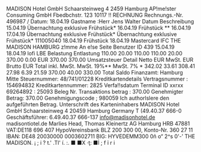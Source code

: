 MADISON Hotel GmbH Schaarsteinweg 4 2459 Hamburg AP!me!ster Consuming GmbH Fbedbchstr. 123 10117 !! RECHNUNG Rechnungs.-Nr. 496987 / Datum: 18.04.19 Gastname :Herr Jens Walter Datum Beschreibung 15.04.19 Übernachtung exklusive Frühstück* 16.04.19 Frühstück ** 16.04.19 17.04.19 Übernachtung exklusive Frühstück* Übernachtung exklusive Frühstück* 111005040 18.04.19 Frühstück 18.04.19 Mastercard IFC THE MADISON HAMBURG z!mme An e!se Seite Benutzer ID 439 15.04.19 18.04.19 lofi LBE Belastung Entlastung 110.00 20.00 110.00 110.00 20.00 370.00 0.00 EUR 370.00 370.00 Umsatzsteuer Detail Netto EUR MwSt. EUR Brutto EUR Total inkl. MwSt. MwSt. 19%** MwSt. 7% * 342.02 33.61 308.41 27.98 6.39 21.59 370.00 40.00 330.00 Total Saldo Finanzamt: Hamburg Mitte Steuernummer: 48/741/01228 Kreditkartendetails Vertragsnummer : 154694832 Kreditkartennummer: 2825 Verfa!!sdatum Terminal ID xxrxx 69264892 : 25093 Beleg Nr. Transaktions betrag : 370.00 Genehmigter Betrag: 370.00 Genehmigungscode ; 980059 Ich authorlslere den aufgeführten Betrag. Unterschrift des Karteninhabers MADISON Hotel GmbH Schaarsteinweg 4 20459 Hamburg Germany T (49.40.37 666-0 Geschäftsführer: 6.49.40.37 666-137 info@madisonhotel.de madisontiotel.de Marlies Head, Thomas Kleinertz AG Hamburg HRB 47881 VAT:DE118 696 407 HypoVereinsbank BLZ 200 300 00, Konto-Nr. 360 27 11 IBAN: DE48 20030000 0003602711 BIG: HYVEDEMM300 0ñ o“ 2^s 0'-’ THE MADISON. ¡ ; i ? t.' .Tl' í. :. ■ ■X ·ţ: ■İ ; f ỉ r i